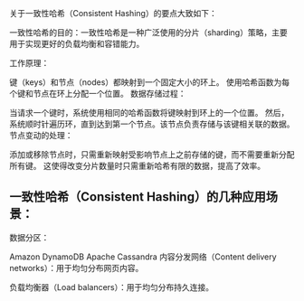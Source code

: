 关于一致性哈希（Consistent Hashing）的要点大致如下：

一致性哈希的目的：一致性哈希是一种广泛使用的分片（sharding）策略，主要用于实现更好的负载均衡和容错能力。

工作原理：

键（keys）和节点（nodes）都映射到一个固定大小的环上。
使用哈希函数为每个键和节点在环上分配一个位置。
数据存储过程：

当请求一个键时，系统使用相同的哈希函数将键映射到环上的一个位置。
然后，系统顺时针遍历环，直到达到第一个节点。该节点负责存储与该键相关联的数据。
节点变动的处理：

添加或移除节点时，只需重新映射受影响节点上之前存储的键，而不需要重新分配所有键。
这使得改变分片数量时只需重新哈希有限的数据，提高了效率。

## 一致性哈希（Consistent Hashing）的几种应用场景：

数据分区：

Amazon DynamoDB
Apache Cassandra
内容分发网络（Content delivery networks）：用于均匀分布网页内容。

负载均衡器（Load balancers）：用于均匀分布持久连接。
